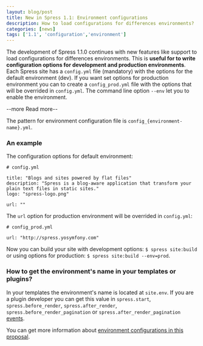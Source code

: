 ```yaml
---
layout: blog/post
title: New in Spress 1.1: Environment configurations
description: How to load configurations for differences environments?
categories: [news]
tags: ['1.1', 'configuration','environment']
---
```

The development of Spress 1.1.0 continues with new features like support to load configurations for
differences environments. This is **useful for to write configuration options for development 
and production environments**. Each Spress site has a `config.yml` file (mandatory) with the options
for the default environment (dev). If you want set options for production environment you can
to create a `config_prod.yml` file with the options that will be overrided in `config.yml`.
The command line option `--env` let you to enable the environment.

--more Read more--

The pattern for environment configuration file is `config_{environment-name}.yml`.

### An example

The configuration options for default environment:

```
# config.yml

title: "Blogs and sites powered by flat files"
description: "Spress is a blog-aware application that transform your plain text files in static sites."
logo: "spress-logo.png"

url: ""
```

The `url` option for production environment will be overrided in `config.yml`:

```
# config_prod.yml

url: "http://spress.yosymfony.com"

```

Now you can build your site with development options: `$ spress site:build` or using options for production:
`$ spress site:build --env=prod`.

### How to get the environment's name in your templates or plugins?

In your templates the environment's name is located at `site.env`. If you are a plugin developer you can
get this value in `spress.start`, `spress.before_render`, `spress.after_render`, `spress.before_render_pagination` 
or `spress.after_render_pagination` [events](/docs/developers/events-list).


You can get more information about [environment configurations in this proposal](https://github.com/yosymfony/Spress/issues/9).
